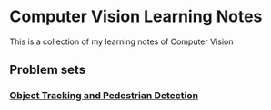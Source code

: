 # Computer Vision Learning Notes

This is a collection of my learning notes of Computer Vision

## Problem sets

### [Object Tracking and Pedestrian Detection](ps_object_tracking.md)

